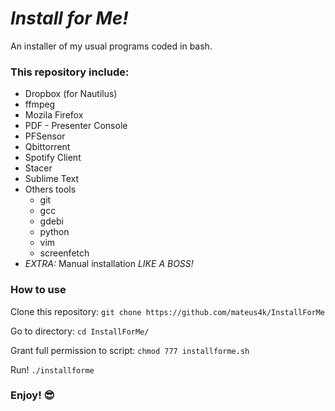 # *Install for Me!*
An installer of my usual programs coded in bash.

### This repository include:
  - Dropbox (for Nautilus)
  - ffmpeg
  - Mozila Firefox
  - PDF - Presenter Console
  - PFSensor
  - Qbittorrent
  - Spotify Client
  - Stacer
  - Sublime Text
  - Others tools
    - git
    - gcc
    - gdebi
    - python
    - vim
    - screenfetch
  - *EXTRA:* Manual installation *LIKE A BOSS!*

### How to use
Clone this repository:
`git chone https://github.com/mateus4k/InstallForMe`

Go to directory:
`cd InstallForMe/`

Grant full permission to script:
`chmod 777 installforme.sh`

Run!
`./installforme`

### Enjoy! :sunglasses:
